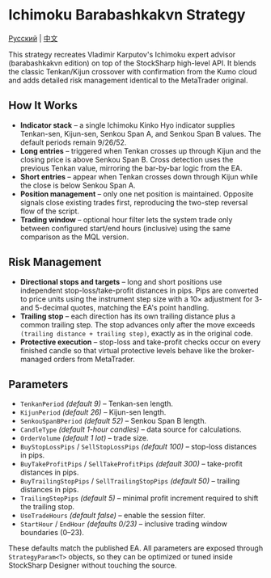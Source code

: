 # Ichimoku Barabashkakvn Strategy
[Русский](README_ru.md) | [中文](README_cn.md)

This strategy recreates Vladimir Karputov's Ichimoku expert advisor (barabashkakvn edition) on top of the StockSharp high-level API. It blends the classic Tenkan/Kijun crossover with confirmation from the Kumo cloud and adds detailed risk management identical to the MetaTrader original.

## How It Works

- **Indicator stack** – a single Ichimoku Kinko Hyo indicator supplies Tenkan-sen, Kijun-sen, Senkou Span A, and Senkou Span B values. The default periods remain 9/26/52.
- **Long entries** – triggered when Tenkan crosses up through Kijun and the closing price is above Senkou Span B. Cross detection uses the previous Tenkan value, mirroring the bar-by-bar logic from the EA.
- **Short entries** – appear when Tenkan crosses down through Kijun while the close is below Senkou Span A.
- **Position management** – only one net position is maintained. Opposite signals close existing trades first, reproducing the two-step reversal flow of the script.
- **Trading window** – optional hour filter lets the system trade only between configured start/end hours (inclusive) using the same comparison as the MQL version.

## Risk Management

- **Directional stops and targets** – long and short positions use independent stop-loss/take-profit distances in pips. Pips are converted to price units using the instrument step size with a 10× adjustment for 3- and 5-decimal quotes, matching the EA's point handling.
- **Trailing stop** – each direction has its own trailing distance plus a common trailing step. The stop advances only after the move exceeds `(trailing distance + trailing step)`, exactly as in the original code.
- **Protective execution** – stop-loss and take-profit checks occur on every finished candle so that virtual protective levels behave like the broker-managed orders from MetaTrader.

## Parameters

- `TenkanPeriod` *(default 9)* – Tenkan-sen length.
- `KijunPeriod` *(default 26)* – Kijun-sen length.
- `SenkouSpanBPeriod` *(default 52)* – Senkou Span B length.
- `CandleType` *(default 1-hour candles)* – data source for calculations.
- `OrderVolume` *(default 1 lot)* – trade size.
- `BuyStopLossPips` / `SellStopLossPips` *(default 100)* – stop-loss distances in pips.
- `BuyTakeProfitPips` / `SellTakeProfitPips` *(default 300)* – take-profit distances in pips.
- `BuyTrailingStopPips` / `SellTrailingStopPips` *(default 50)* – trailing distances in pips.
- `TrailingStepPips` *(default 5)* – minimal profit increment required to shift the trailing stop.
- `UseTradeHours` *(default false)* – enable the session filter.
- `StartHour` / `EndHour` *(defaults 0/23)* – inclusive trading window boundaries (0–23).

These defaults match the published EA. All parameters are exposed through `StrategyParam<T>` objects, so they can be optimized or tuned inside StockSharp Designer without touching the source.
